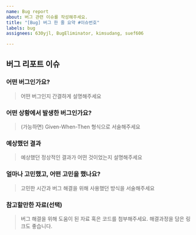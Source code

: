 ```yaml
---
name: Bug report
about: 버그 관련 이슈를 작성해주세요.
title: "[Bug] 버그 한 줄 요약 #이슈번호"
labels: bug
assignees: 630yjl, BugEliminator, kimsudang, suef606

---
```


## 버그 리포트 이슈
### 어떤 버그인가요?

> 어떤 버그인지 간결하게 설명해주세요


### 어떤 상황에서 발생한 버그인가요? 

> (가능하면) Given-When-Then 형식으로 서술해주세요


### 예상했던 결과

> 예상했던 정상적인 결과가 어떤 것이었는지 설명해주세요


### 얼마나 고민했고, 어떤 고민을 했나요?

> 고민한 시간과 버그 해결을 위해 사용했던 방식을 서술해주세요


### 참고할만한 자료(선택)

> 버그 해결을 위해 도움이 된 자료 혹은 코드를 첨부해주세요. 해결과정을 담은 링크도 좋습니다.

